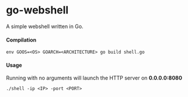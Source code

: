 # go-webshell
A simple webshell written in Go. 

#### Compilation

```
env GOOS=<OS> GOARCH=<ARCHITECTURE> go build shell.go
```

#### Usage

Running with no arguments will launch the HTTP server on **0.0.0.0:8080**
```
./shell -ip <IP> -port <PORT>
```

